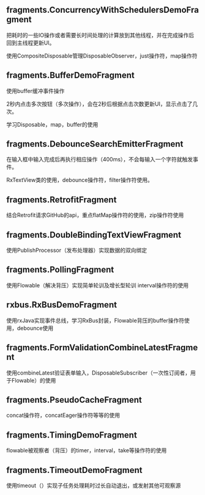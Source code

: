 ## fragments.ConcurrencyWithSchedulersDemoFragment

把耗时的一些IO操作或者需要长时间处理的计算放到其他线程，并在完成操作后回到主线程更新UI。

使用CompositeDisposable管理DisposableObserver，just操作符，map操作符

## fragments.BufferDemoFragment

使用buffer缓冲事件操作

2秒内点击多次按钮（多次操作），会在2秒后根据点击次数更新UI，显示点击了几次。

学习Disposable，map，buffer的使用

## fragments.DebounceSearchEmitterFragment

在输入框中输入完成后再执行相应操作（400ms），不会每输入一个字符就触发事件。

RxTextView类的使用，debounce操作符，filter操作符使用。

## fragments.RetrofitFragment

结合Retrofit请求GitHub的api，重点flatMap操作符的使用，zip操作符使用

## fragments.DoubleBindingTextViewFragment

使用PublishProcessor（发布处理器）实现数据的双向绑定

## fragments.PollingFragment

使用Flowable（解决背压）实现简单轮训及增长型轮训  interval操作符的使用

## rxbus.RxBusDemoFragment

使用rxJava实现事件总线，学习RxBus封装，Flowable背压的buffer操作符使用，debounce使用

## fragments.FormValidationCombineLatestFragment

使用combineLatest验证表单输入，DisposableSubscriber（一次性订阅者，用于Flowable）的使用

## fragments.PseudoCacheFragment

concat操作符，concatEager操作符等等的使用

## fragments.TimingDemoFragment

flowable被观察者（背压）的timer，interval，take等操作符的使用

## fragments.TimeoutDemoFragment

使用timeout（）实现子任务处理耗时过长自动退出，或发射其他可观察源




